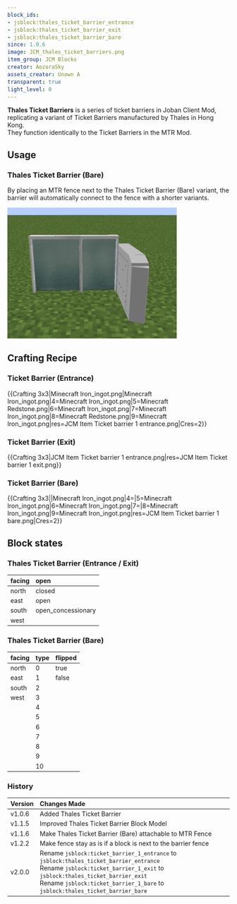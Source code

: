```yaml
---
block_ids:
- jsblock:thales_ticket_barrier_entrance
- jsblock:thales_ticket_barrier_exit
- jsblock:thales_ticket_barrier_bare
since: 1.0.6
image: JCM_thales_ticket_barriers.png
item_group: JCM Blocks
creator: AozoraSky
assets_creator: Unown A
transparent: true
light_level: 0
---
```


**Thales Ticket Barriers** is a series of ticket barriers in Joban Client Mod, replicating a variant of Ticket Barriers manufactured by Thales in Hong Kong.  
They function identically to the Ticket Barriers in the MTR Mod.

## Usage
### Thales Ticket Barrier (Bare)
By placing an MTR fence next to the Thales Ticket Barrier (Bare) variant, the barrier will automatically connect to the fence with a shorter variants.

![An example of an MTR fence attaching to a Thales Ticket Barrier (Bare variant)](./img/JCM_Thales_Ticket_Barrier_with_MTR_Fence.png)

## Crafting Recipe
### Ticket Barrier (Entrance)
{{Crafting 3x3|Minecraft Iron_ingot.png|Minecraft Iron_ingot.png|4=Minecraft Iron_ingot.png|5=Minecraft Redstone.png|6=Minecraft Iron_ingot.png|7=Minecraft Iron_ingot.png|8=Minecraft Redstone.png|9=Minecraft Iron_ingot.png|res=JCM Item Ticket barrier 1 entrance.png|Cres=2}}

### Ticket Barrier (Exit)
{{Crafting 3x3|JCM Item Ticket barrier 1 entrance.png|res=JCM Item Ticket barrier 1 exit.png}}

### Ticket Barrier (Bare)
{{Crafting 3x3||Minecraft Iron_ingot.png|4=|5=Minecraft Iron_ingot.png|6=Minecraft Iron_ingot.png|7=|8=Minecraft Iron_ingot.png|9=Minecraft Iron_ingot.png|res=JCM Item Ticket barrier 1 bare.png|Cres=2}}

## Block states
### Thales Ticket Barrier (Entrance / Exit)
| facing | open               |
|:-------|:-------------------|
| north  | closed             |
| east   | open               |
| south  | open_concessionary |
| west   |                    |

### Thales Ticket Barrier (Bare)
| facing | type | flipped |
|:-------|:-----|:--------|
| north  | 0    | true    |
| east   | 1    | false   |
| south  | 2    |         |
| west   | 3    |         |
|        | 4    |         |
|        | 5    |         |
|        | 6    |         |
|        | 7    |         |
|        | 8    |         |
|        | 9    |         |
|        | 10   |         |

### History
| Version | Changes Made                                                  |
|:--------|:--------------------------------------------------------------|
| v1.0.6  | Added Thales Ticket Barrier                                   |
| v1.1.5  | Improved Thales Ticket Barrier Block Model                    |
| v1.1.6  | Make Thales Ticket Barrier (Bare) attachable to MTR Fence     |
| v1.2.2  | Make fence stay as is if a block is next to the barrier fence |
| v2.0.0  | Rename `jsblock:ticket_barrier_1_entrance` to `jsblock:thales_ticket_barrier_entrance`<br>Rename `jsblock:ticket_barrier_1_exit` to `jsblock:thales_ticket_barrier_exit`<br>Rename `jsblock:ticket_barrier_1_bare` to `jsblock:thales_ticket_barrier_bare` |
